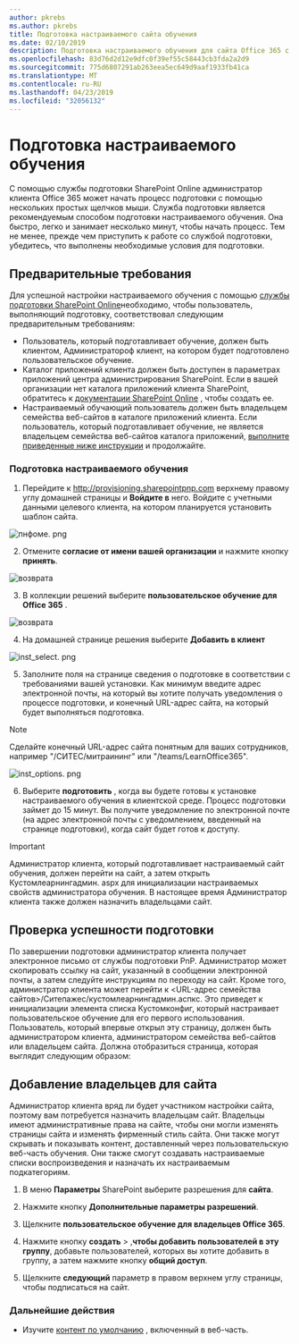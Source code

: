 ```yaml
---
author: pkrebs
ms.author: pkrebs
title: Подготовка настраиваемого сайта обучения
ms.date: 02/10/2019
description: Подготовка настраиваемого обучения для сайта Office 365 с помощью модуля подготовки SharePoint
ms.openlocfilehash: 83d76d2d12e9dfc0f39ef55c58443cb3fda2a2d9
ms.sourcegitcommit: 775d6807291ab263eea5ec649d9aaf1933fb41ca
ms.translationtype: MT
ms.contentlocale: ru-RU
ms.lasthandoff: 04/23/2019
ms.locfileid: "32056132"
---
```

# <a name="provision-custom-learning"></a>Подготовка настраиваемого обучения

С помощью службы подготовки SharePoint Online администратор клиента Office 365 может начать процесс подготовки с помощью нескольких простых щелчков мыши. Служба подготовки является рекомендуемым способом подготовки настраиваемого обучения. Она быстро, легко и занимает несколько минут, чтобы начать процесс. Тем не менее, прежде чем приступить к работе со службой подготовки, убедитесь, что выполнены необходимые условия для подготовки.

## <a name="prerequisites"></a>Предварительные требования
 
Для успешной настройки настраиваемого обучения с помощью [службы подготовки SharePoint Online](https://provisioning.sharepointpnp.com)необходимо, чтобы пользователь, выполняющий подготовку, соответствовал следующим предварительным требованиям: 
 
- Пользователь, который подготавливает обучение, должен быть клиентом, Администратороф клиент, на котором будет подготовлено пользовательское обучение.  
- Каталог приложений клиента должен быть доступен в параметрах приложений центра администрирования SharePoint. Если в вашей организации нет каталога приложений клиента SharePoint, обратитесь к [документации SharePoint Online](https://docs.microsoft.com/en-us/sharepoint/use-app-catalog) , чтобы создать ее.  
- Настраиваемый обучающий пользователь должен быть владельцем семейства веб-сайтов в каталоге приложений клиента. Если пользователь, который подготавливает обучение, не является владельцем семейства веб-сайтов каталога приложений, [выполните приведенные ниже инструкции](addappadmin.md) и продолжайте. 

### <a name="to-provision-custom-learning"></a>Подготовка настраиваемого обучения

1. Перейдите к http://provisioning.sharepointpnp.com верхнему правому углу домашней страницы и **Войдите в** него.  Войдите с учетными данными целевого клиента, на котором планируется установить шаблон сайта.

![пнфоме. png](media/inst_signin.png)

2. Отмените **согласие от имени вашей организации** и нажмите кнопку **принять**.

![возврата](media/inst_perms.png)

3. В коллекции решений выберите **пользовательское обучение для Office 365** .

![возврата](media/inst_select.png)

4. На домашней странице решения выберите **Добавить в клиент**

![inst_select. png](media/inst_add.png)

5. Заполните поля на странице сведения о подготовке в соответствии с требованиями вашей установки. Как минимум введите адрес электронной почты, на который вы хотите получать уведомления о процессе подготовки, и конечный URL-адрес сайта, на который будет выполняться подготовка.  
> [!NOTE]
> Сделайте конечный URL-адрес сайта понятным для ваших сотрудников, например "/СИТЕС/митраининг" или "/teams/LearnOffice365".

![inst_options. png](media/inst_options.png)

6. Выберите **подготовить** , когда вы будете готовы к установке настраиваемого обучения в клиентской среде.  Процесс подготовки займет до 15 минут. Вы получите уведомление по электронной почте (на адрес электронной почты с уведомлением, введенный на странице подготовки), когда сайт будет готов к доступу.

> [!IMPORTANT]
> Администратор клиента, который подготавливает настраиваемый сайт обучения, должен перейти на сайт, а затем открыть Кустомлеарнингадмин. aspx для инициализации настраиваемых свойств администратора обучения. В настоящее время Администратор клиента также должен назначить владельцами сайт. 

## <a name="validate-provisioning-success"></a>Проверка успешности подготовки

По завершении подготовки администратор клиента получает электронное письмо от службы подготовки PnP. Администратор может скопировать ссылку на сайт, указанный в сообщении электронной почты, а затем следуйте инструкциям по переходу на сайт. Кроме того, администратор клиента может перейти к <URL-адрес семейства сайтов>/Ситепажес/кустомлеарнингадмин.аспкс. Это приведет к инициализации элемента списка Кустомконфиг, который настраивает пользовательское обучение для его первого использования. Пользователь, который впервые открыл эту страницу, должен быть администратором клиента, администратором семейства веб-сайтов или владельцем сайта. Должна отобразиться страница, которая выглядит следующим образом: 

## <a name="add-owners-to-site"></a>Добавление владельцев для сайта
Администратор клиента вряд ли будет участником настройки сайта, поэтому вам потребуется назначить владельцам сайт. Владельцы имеют административные права на сайте, чтобы они могли изменять страницы сайта и изменять фирменный стиль сайта. Они также могут скрывать и показывать контент, доставленный через пользовательскую веб-часть обучения. Они также смогут создавать настраиваемые списки воспроизведения и назначать их настраиваемым подкатегориям.  

1. В меню **Параметры** SharePoint выберите разрешения для **сайта**.
2. Нажмите кнопку **Дополнительные параметры разрешений**.
3. Щелкните **пользовательское обучение для владельцев Office 365**.
4. Нажмите кнопку **создать** > ,**чтобы добавить пользователей в эту группу**, добавьте пользователей, которых вы хотите добавить в группу, а затем нажмите кнопку **общий доступ**.

8. Щелкните **следующий** параметр в правом верхнем углу страницы, чтобы подписаться на сайт.  

### <a name="next-steps"></a>Дальнейшие действия
- Изучите [контент по умолчанию](sitecontent.md) , включенный в веб-часть.
